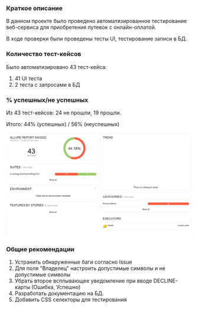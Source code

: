 ### Краткое описание
В данном проекте было проведено автоматизированное тестирование веб-сервиса для приобретения путевок с онлайн-оплатой.

В ходе проверки были проведены тесты UI, тестирование записи в БД.
### Количество тест-кейсов
Было автоматизировано 43 тест-кейса:

1. 41 UI теста
2. 2 теста с запросами в БД

### % успешных/не успешных
Из 43 тест-кейсов: 24 не прошли, 19 прошли.

Итого: 44% (успешных) / 56% (неуспешных)

![](Report.png)
### Общие рекомендации
1. Устранить обнаруженные баги согласно Issue
2. Для поля "Владелец" настроить допустимые символы и не допустимые символы 
3. Убрать второе всплывающее уведомление при вводе DECLINE-карты (Ошибка, Успешно)
4. Разработать документацию на БД.
5. Добавить CSS селекторы для тестирования
